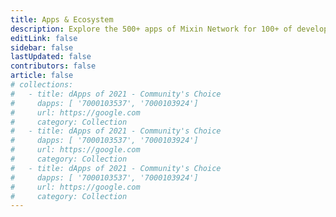 ```yaml
---
title: Apps & Ecosystem
description: Explore the 500+ apps of Mixin Network for 100+ of developers and unleash the unlimited possibility of Mixin Network.
editLink: false
sidebar: false
lastUpdated: false
contributors: false
article: false
# collections:
#   - title: dApps of 2021 - Community's Choice
#     dapps: [ '7000103537', '7000103924']
#     url: https://google.com
#     category: Collection
#   - title: dApps of 2021 - Community's Choice
#     dapps: [ '7000103537', '7000103924']
#     url: https://google.com
#     category: Collection
#   - title: dApps of 2021 - Community's Choice
#     dapps: [ '7000103537', '7000103924']
#     url: https://google.com
#     category: Collection
---
```


<comm-slogan prefix="Discover Apps on Mixin" suffix="" />

<dapps-collections />

<dapps-list />
